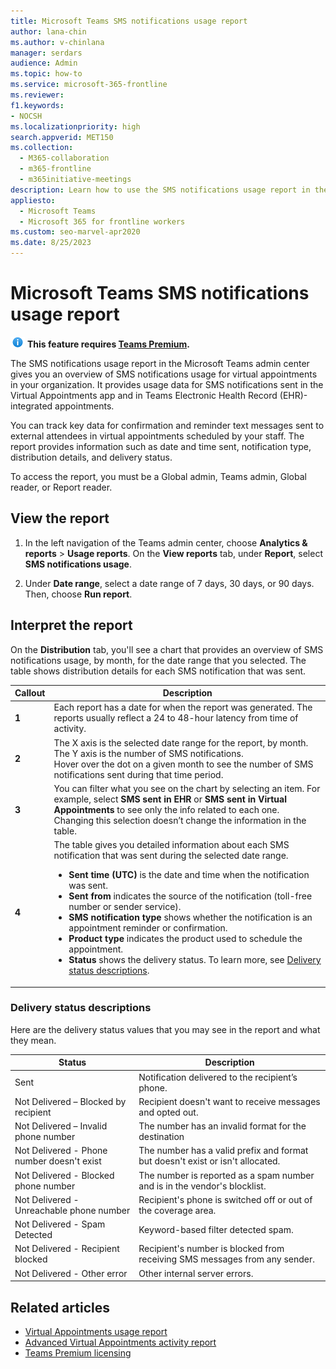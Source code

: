 ```yaml
---
title: Microsoft Teams SMS notifications usage report
author: lana-chin
ms.author: v-chinlana
manager: serdars
audience: Admin
ms.topic: how-to
ms.service: microsoft-365-frontline
ms.reviewer: 
f1.keywords:
- NOCSH
ms.localizationpriority: high
search.appverid: MET150
ms.collection: 
  - M365-collaboration
  - m365-frontline
  - m365initiative-meetings
description: Learn how to use the SMS notifications usage report in the Microsoft Teams admin center to get an overview of SMS notifications usage in your organization.
appliesto: 
  - Microsoft Teams
  - Microsoft 365 for frontline workers
ms.custom: seo-marvel-apr2020
ms.date: 8/25/2023
---
```

# Microsoft Teams SMS notifications usage report

![Information icon](media/info.png) **This feature requires [Teams Premium](/microsoftteams/teams-add-on-licensing/licensing-enhance-teams).**

The SMS notifications usage report in the Microsoft Teams admin center gives you an overview of SMS notifications usage for virtual appointments in your organization. It provides usage data for SMS notifications sent in the Virtual Appointments app and in Teams Electronic Health Record (EHR)-integrated appointments.

You can track key data for confirmation and reminder text messages sent to external attendees in virtual appointments scheduled by your staff. The report provides information such as date and time sent, notification type, distribution details, and delivery status.

To access the report, you must be a Global admin, Teams admin, Global reader, or Report reader.

## View the report

1. In the left navigation of the Teams admin center, choose **Analytics & reports** > **Usage reports**. On the **View reports** tab, under **Report**, select **SMS notifications usage**.
2. Under **Date range**, select a date range of 7 days, 30 days, or 90 days. Then, choose **Run report**.

    <!--The report contains the following information:
    
    |Tab |Description  |
    |---------|---------|
    |**[Distribution](#distribution)** |Shows a breakdown of the number of SMS notifications sent in Bookings appointments and in Teams Electronic Health Record (EHR)-integrated appointments.|-->

## Interpret the report

On the **Distribution** tab, you'll see a chart that provides an overview of SMS notifications usage, by month, for the date range that you selected. The table shows distribution details for each SMS notification that was sent.

|Callout |Description  |
|--------|-------------|
|**1**   |Each report has a date for when the report was generated. The reports usually reflect a 24 to 48-hour latency from time of activity. |
|**2**   |The X axis is the selected date range for the report, by month. The Y axis is the number of SMS notifications.<br>Hover over the dot on a given month to see the number of SMS notifications sent during that time period.|
|**3**   |You can filter what you see on the chart by selecting an item. For example, select **SMS sent in EHR** or **SMS sent in Virtual Appointments** to see only the info related to each one. Changing this selection doesn’t change the information in the table.|
|**4**   |The table gives you detailed information about each SMS notification that was sent during the selected date range. <ul><li>**Sent time (UTC)** is the date and time when the notification was sent.</li> <li>**Sent from** indicates the source of the notification (toll-free number or sender service).</li> <li>**SMS notification type** shows whether the notification is an appointment reminder or confirmation.</li> <li>**Product type** indicates the product used to schedule the appointment.</li> <li>**Status** shows the delivery status. To learn more, see [Delivery status descriptions](#delivery-status-descriptions).</li></ul> |

### Delivery status descriptions

Here are the delivery status values that you may see in the report and what they mean.

|Status  |Description |
|---------|---------|
|Sent|Notification delivered to the recipient’s phone.|
|Not Delivered – Blocked by recipient|Recipient doesn't want to receive messages and opted out.|
|Not Delivered – Invalid phone number|The number has an invalid format for the destination|
|Not Delivered - Phone number doesn't exist|The number has a valid prefix and format but doesn't exist or isn't allocated.|
|Not Delivered - Blocked phone number|The number is reported as a spam number and is in the vendor's blocklist.|
|Not Delivered - Unreachable phone number|Recipient's phone is switched off or out of the coverage area.|
|Not Delivered - Spam Detected|Keyword-based filter detected spam.|
|Not Delivered - Recipient blocked|Recipient's number is blocked from receiving SMS messages from any sender.|
|Not Delivered - Other error|Other internal server errors.|

## Related articles

- [Virtual Appointments usage report](virtual-appointments-usage-report.md)
- [Advanced Virtual Appointments activity report](advanced-virtual-appointments-activity-report.md)
- [Teams Premium licensing](/microsoftteams/teams-add-on-licensing/licensing-enhance-teams)
